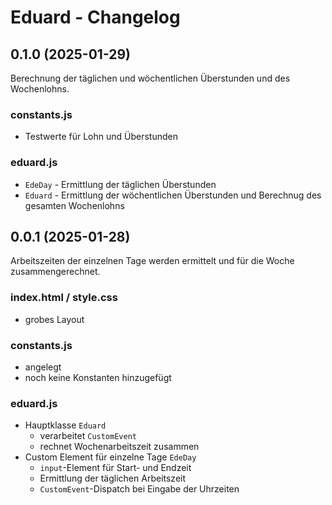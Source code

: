 # Eduard - Changelog

## 0.1.0 (2025-01-29)

Berechnung der täglichen und wöchentlichen Überstunden und des Wochenlohns.

### constants.js
- Testwerte für Lohn und Überstunden

### eduard.js
- `EdeDay` - Ermittlung der täglichen Überstunden
- `Eduard` - Ermittlung der wöchentlichen Überstunden und Berechnug des gesamten Wochenlohns

## 0.0.1 (2025-01-28)

Arbeitszeiten der einzelnen Tage werden ermittelt und für die Woche zusammengerechnet.

### index.html / style.css
- grobes Layout

### constants.js
- angelegt
- noch keine Konstanten hinzugefügt

### eduard.js
- Hauptklasse `Eduard`
  - verarbeitet `CustomEvent`
  - rechnet Wochenarbeitszeit zusammen
- Custom Element für einzelne Tage `EdeDay`
  - `input`-Element für Start- und Endzeit
  - Ermittlung der täglichen Arbeitszeit
  - `CustomEvent`-Dispatch bei Eingabe der Uhrzeiten
